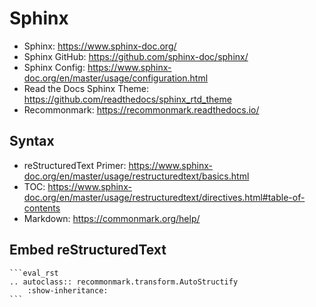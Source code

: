 # Sphinx
- Sphinx: <https://www.sphinx-doc.org/>
- Sphinx GitHub: <https://github.com/sphinx-doc/sphinx/>
- Sphinx Config: <https://www.sphinx-doc.org/en/master/usage/configuration.html>
- Read the Docs Sphinx Theme: <https://github.com/readthedocs/sphinx_rtd_theme>
- Recommonmark: <https://recommonmark.readthedocs.io/>

## Syntax
- reStructuredText Primer: <https://www.sphinx-doc.org/en/master/usage/restructuredtext/basics.html>
- TOC: <https://www.sphinx-doc.org/en/master/usage/restructuredtext/directives.html#table-of-contents>
- Markdown: <https://commonmark.org/help/>

## Embed reStructuredText
````
```eval_rst
.. autoclass:: recommonmark.transform.AutoStructify
    :show-inheritance:
```
````
